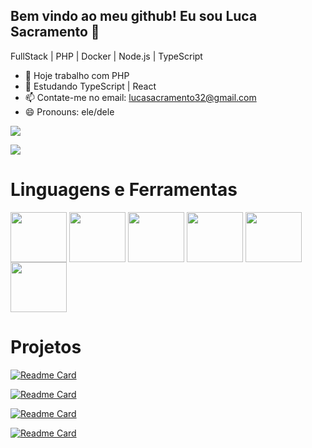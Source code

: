 ## Bem vindo ao meu github! Eu sou Luca Sacramento 👋

FullStack | PHP | Docker | Node.js | TypeScript

- 🔭 Hoje trabalho com PHP
- 🌱 Estudando TypeScript | React
- 📫 Contate-me no email: lucasacramento32@gmail.com
- 😄 Pronouns: ele/dele


<a href=""> <img align="center" src="https://github-readme-stats-sigma-five.vercel.app/api?username=lucasao98&show_icons=true&theme=radical"/> </a>



<a href=""> <img align="center" src="https://github-readme-stats-sigma-five.vercel.app/api/top-langs/?username=lucasao98&theme=react&line_height=40&hide=css"/> </a>

##
# Linguagens e Ferramentas
<div style="display: inline_block">
  <img align="center" height="80" width="90" src="https://cdn.jsdelivr.net/gh/devicons/devicon@latest/icons/php/php-original.svg" />
  <img align="center" height="80" width="90" src="https://cdn.jsdelivr.net/gh/devicons/devicon@latest/icons/git/git-plain-wordmark.svg" />        
  <img align="center" height="80" width="90" src="https://cdn.jsdelivr.net/gh/devicons/devicon@latest/icons/typescript/typescript-original.svg" />
  <img align="center" height="80" width="90" src="https://cdn.jsdelivr.net/gh/devicons/devicon@latest/icons/nodejs/nodejs-original.svg" />
  <img align="center" height="80" width="90" src="https://cdn.jsdelivr.net/gh/devicons/devicon@latest/icons/react/react-original-wordmark.svg" />
  <img align="center" height="80" width="90" src="https://cdn.jsdelivr.net/gh/devicons/devicon@latest/icons/docker/docker-original-wordmark.svg" />
          
          
          
          
</div>

###

# Projetos 

[![Readme Card](https://github-readme-stats.vercel.app/api/pin/?username=lucasao98&repo=Certificates)](https://github.com/lucasao98/Certificates)

[![Readme Card](https://github-readme-stats.vercel.app/api/pin/?username=lucasao98&repo=Projeto_Votacao)](https://github.com/lucasao98/Projeto_Votacao)

[![Readme Card](https://github-readme-stats.vercel.app/api/pin/?username=lucasao98&repo=minierp)](https://github.com/lucasao98/minierp)

[![Readme Card](https://github-readme-stats.vercel.app/api/pin/?username=lucasao98&repo=projeto-produtos)](https://github.com/lucasao98/projeto-produtos)
       
          
          
          
